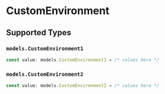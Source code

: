 # CustomEnvironment


## Supported Types

### `models.CustomEnvironment1`

```typescript
const value: models.CustomEnvironment1 = /* values here */
```

### `models.CustomEnvironment2`

```typescript
const value: models.CustomEnvironment2 = /* values here */
```

